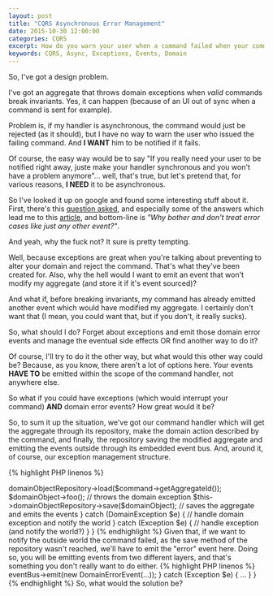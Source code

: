 ```yaml
---
layout: post
title: "CQRS Asynchronous Error Management"
date: 2015-10-30 12:00:00
categories: CQRS
excerpt: How do you warn your user when a command failed when your command handler is async?
keywords: CQRS, Async, Exceptions, Events, Domain
---
```

So, I've got a design problem.

I've got an aggregate that throws domain exceptions when *valid* commands break invariants. Yes, it can happen (because of an UI out of sync when a command is sent for example).

Problem is, if my handler is asynchronous, the command would just be rejected (as it should), but I have no way to warn the user who issued the failing command. And **I WANT** him to be notified if it fails.

Of course, the easy way would be to say "If you really need your user to be notified right away, juste make your handler synchronous and you won't have a problem anymore"... well, that's true, but let's pretend that, for various reasons, **I NEED** it to be asynchronous.

So I've looked it up on google and found some interesting stuff about it. First, there's this [question asked](https://groups.google.com/forum/#!topic/dddcqrs/Qd5afPyX6e8), and especially some of the answers which lead me to this [article](http://thinkbeforecoding.com/post/2009/12/10/Business-Errors-are-Just-Ordinary-Events), and bottom-line is *"Why bother and don't treat error cases like just any other event?"*.

And yeah, why the fuck not? It sure is pretty tempting.

Well, because exceptions are great when you're talking about preventing to alter your domain and reject the command. That's what they've been created for. Also, why the hell would I want to emit an event that won't modify my aggregate (and store it if it's event sourced)?

And what if, before breaking invariants, my command has already emitted another event which would have modified my aggregate. I certainly don't want that (I mean, you could want that, but if you don't, it really sucks).

So, what should I do? Forget about exceptions and emit those domain error events and manage the eventual side effects OR find another way to do it?

Of course, I'll try to do it the other way, but what would this other way could be? Because, as you know, there aren't a lot of options here. Your events **HAVE TO** be emitted within the scope of the command handler, not anywhere else.

So what if you could have exceptions (which would interrupt your command) **AND** domain error events? How great would it be?

So, to sum it up the situation, we've got our command handler which will get the aggregate through its repository, make the domain action described by the command, and finally, the repository saving the modified aggregate and emitting the events outside through its embedded event bus. And, around it, of course, our exception management structure.

{% highlight PHP linenos %}
<?php
public function handleFooCommand(FooCommand $command)
{
    try {
        $domainObject = $this->domainObjectRepository->load($command->getAggregateId());
        $domainObject->foo(); // throws the domain exception
        $this->domainObjectRepository->save($domainObject); // saves the aggregate and emits the events
    } catch (DomainException $e) {
        // handle domain exception and notify the world
    } catch (Exception $e) {
        // handle exception (and notify the world?)
    }
}
{% endhighlight %}

Given that, if we want to notify the outside world the command failed, as the save method of the repository wasn't reached, we'll have to emit the "error" event here. Doing so, you will be emitting events from two different layers, and that's something you don't really want to do either.

{% highlight PHP linenos %}
<?php
public function handleFooCommand(FooCommand $command)
{
    try {
        ...
    } catch (DomainException $e) {
        $this->eventBus->emit(new DomainErrorEvent(...));
    } catch (Exception $e) {
        ...
    }
}
{% endhighlight %}

So, what would the solution be?